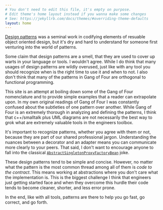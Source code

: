 ```yaml
---
# You don't need to edit this file, it's empty on purpose.
# Edit theme's home layout instead if you wanna make some changes
# See: https://jekyllrb.com/docs/themes/#overriding-theme-defaults
layout: home
---
```

[Design patterns](http://www.blackwasp.co.uk/gofpatterns.aspx) was a seminal work in codifying elements of resuable object oriented design, but it's dry and hard to understand for someone first venturing into the world of patterns.

Some claim that design patterns are a smell, that they are used to cover up warts in your language or tools. I wouldn't agree. While I do think that many usages of design patterns are wildly overused, just like with any tool you should recognize when is the right time to use it and when to not. I also don't think that many of the patterns in Gang of Four are orthogonal to functional programming.  

This site is an attempt at boiling down some of the Gang of Four nomenclature and to provide simple examples that a reader can extrapolate upon.  In my own original readings of Gang of Four I was constantly confused about the subtleties of one pattern over another.  While Gang of Four is an extremely thorough in analyzing and defining the patterns, I think that c++/smalltalk plus UML diagrams are not necessarily the best way to grok what are extremely valuable tools in the engineers toolbox.

It's important to recognize patterns, whether you agree with them or not, because they are part of our shared professional jargon.  Understanding the nuances between a decorator and an adapter means you can communicate more clearly to your peers.  That said, I don't want to encourage anyone to fall into the classical [`AbstractSingletonProxyFactoryBean`](http://docs.spring.io/spring/docs/2.5.x/javadoc-api/org/springframework/aop/framework/AbstractSingletonProxyFactoryBean.html) joke.  

These design patterns tend to be simple and concise. However, no matter what the pattern is the most common thread among all of them is _code to the contract_.  This means working at abstractions where you don't care what the implementation is.  This is the biggest challenge I think that engineers just getting started face and when they overcome this hurdle their code tends to become cleaner, shorter, and less error prone.    

In the end, like with all tools, patterns are there to help you go fast, go correct, and go forth.